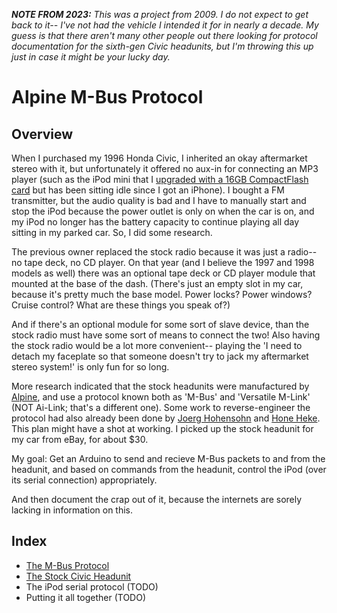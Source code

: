 _**NOTE FROM 2023:** This was a project from 2009. I do not expect to get
back to it-- I've not had the vehicle I intended it for in nearly a decade.
My guess is that there aren't many other people out there looking for
protocol documentation for the sixth-gen Civic headunits, but I'm throwing
this up just in case it might be your lucky day._

# Alpine M-Bus Protocol

## Overview

When I purchased my 1996 Honda Civic, I inherited an okay aftermarket stereo
with it, but unfortunately it offered no aux-in for connecting an MP3 player
(such as the iPod mini that I
[upgraded with a 16GB CompactFlash card](https://web.archive.org/web/20080204223732/http://geektechnique.org/projectlab/759/the-ipod-mini-remastered-now-with-16gb)
but has been sitting idle since I got an iPhone). I bought a FM transmitter,
but the audio quality is bad and I have to manually start and stop the iPod
because the power outlet is only on when the car is on, and my iPod no longer
has the battery capacity to continue playing all day sitting in my parked car.
So, I did some research.

The previous owner replaced the stock radio because it was just a radio--
no tape deck, no CD player. On that year (and I believe the 1997 and 1998
models as well) there was an optional tape deck or CD player module that
mounted at the base of the dash. (There's just an empty slot in my car,
because it's pretty much the base model. Power locks? Power windows? Cruise
control? What are these things you speak of?)

And if there's an optional module for some sort of slave device,
than the stock radio must have some sort of means to connect the two! Also
having the stock radio would be a lot more convenient-- playing the 'I need
to detach my faceplate so that someone doesn't try to jack my aftermarket
stereo system!' is only fun for so long.

More research indicated that the stock headunits were manufactured by
[Alpine](http://www.alpine-usa.com/), and use a protocol
known both as 'M-Bus' and 'Versatile M-Link' (NOT Ai-Link; that's a
different one). Some work to reverse-engineer the protocol had also already
been done by [Joerg Hohensohn](https://web.archive.org/web/20220301142108/http://www.hohensohn.info/mbus/)
and [Hone Heke](https://web.archive.org/web/20120318034806/http://kiora.ath.cx/alpine).
This plan might have a shot at working. I picked up the stock headunit for
my car from eBay, for about $30.

My goal: Get an Arduino to send and recieve M-Bus packets to and from the
headunit, and based on commands from the headunit, control the iPod (over
its serial connection) appropriately.

And then document the crap out of it, because the internets are sorely
lacking in information on this.

## Index

- [The M-Bus Protocol](/mbus.md)
- [The Stock Civic Headunit](/radio.md)
- The iPod serial protocol (TODO)
- Putting it all together (TODO)
